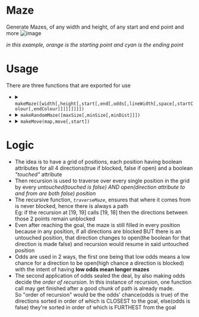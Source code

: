 # Maze
Generate Mazes, of any width and height, of any start and end point and more
![image](https://github.com/Y0ursTruly/maze/assets/60293767/b5a1d8aa-9497-4caf-a0f6-d1926711a93c)

_in this example, orange is the starting point and cyan is the ending point_

# Usage
There are three functions that are exported for use
<ul>
  <li>
    <details>
      <summary><code>makeMaze([width[,height[,start[,end[,odds[,lineWidth[,space[,startColour[,endColour]]]]]]]]])</code></summary>
      <ul>
        <li><b>Description: </b>This function generates the maze object based on the arguments given</li>
        <li><b>Returns: </b>
<pre>{
  ...maze column positions(0 through width-1){
    ...maze row positions(0 through height-1){
      N: boolean, //if the position's north end has a wall
      E: boolean, //if the position's east end has a wall
      S: boolean, //if the position's south end has a wall
      W: boolean, //if the position's west end has a wall
      touched: boolean //if a position has already been reached
      //by the time it returns, every point on the maze should have its 'touched' attribute as true
    }
  },
  height: number, //representing the height of the maze
  width: number, //representing the width of the maze
  paths: number, //was a helpful counter during the maze's generatoin but is 0 when returned
  DRAW:{
    s: number, //the size(pixels) of the space inside each maze position
    l: number, //the thickness(pixels) of each line inside the maze
    f: number, //half of the attribute l(pixels)
    ctx: createCanvas(...).getContext('2d') //a property derived from the usage of the npm 'canvas' package
  },
  ODDS:{
    numerator: number, //an integer that's more than 0 and less than denominator
    denominator: number //an integer that satisfies the above description of numerator
  },
  canvas: createCanvas(...), //a property derived from the usage of the npm 'canvas' package
  start: [number/*gx*/,  number/*gy*/], //where one starts the maze
  end: [number/*px*/,  number/*py*/] //where one completes the maze
}</pre>
        </li>
        <li><b>Arguments: </b>
          <ul>
            <li><b>width </b><code>number (default is 20)</code> The width of the maze(amount of columns, more than 0)</li>
            <li><b>height </b><code>number (default is 20)</code> The height of the maze(amount of rows, more than 0)</li>
            <li><b>start </b><code>Array (default is [0, 0])</code> An array [gx, gy] where one would start the maze<br>gx ranges from 0 through width-1, gy ranges from 0 through height-1</li>
            <li><b>end </b><code>Array (default is [19, 19])</code> An array [px, py] where one would complete the maze<br>px ranges from 0 through width-1, py ranges from 0 through height-1</li>
            <li><b>odds </b><code>Array (default is [2, 11])</code> An array [numerator, denominator] fitting the constraints defined in the <i>ODDS</i><br>An attribute of the maze object described above</li>
            <li><b>lineWidth </b><code>number (default is 2)</code> The thickness(pixels) of each line inside the maze</li>
            <li><b>space </b><code>number (default is 30)</code> The size(pixels) of the space inside each maze position</li>
            <li><b>startColour </b><code>string (default is "#FF7F00")</code> The colour(hex or rgb) of the position where one starts the maze</li>
            <li><b>endColour </b><code>string (default is "#00F7FF")</code> The colour(hex or rgb) of the position where one completes the maze</li>
          </ul>
        </li>
      </ul>
    </details>
  </li>
  <li>
    <details>
      <summary><code>makeRandomMaze([maxSize[,minSize[,minDist]]])</code></summary>
      <ul>
        <li><b>Description: </b>Generates a maze where both the width and height are each discrete but random integers from minSize through maxSize<br>The start and end points are random but always at least minDist away from each other. The odds are also randomly generated and this affects the length of the maze's path</li>
        <li><b>Returns: </b>
<pre>the maze object generated from the makeMaze function</pre>
        </li>
        <li><b>Arguments: </b>
          <ul>
            <li><b>maxSize </b><code>number (default is 25)</code> the maximum height or width of the maze(more than 0)</li>
            <li><b>minSize </b><code>number (default is 10)</code> the minimum height or width of the maze(more than 0)</li>
            <li><b>minDist </b><code>number (default is 5)</code> the minimum distance between the start point and the end point of the maze(more than 1)</li>
          </ul>
        </li>
      </ul>
    </details>
  </li>
  <li>
    <details>
      <summary><code>makeMove(map,move[,start])</code></summary>
      <ul>
        <li><b>Description: </b>This function takes a maze object and a string, evaluates the string from a start point(or the maze's start point) and evaluates the new position<br>Eg <i>"SSEE"</i> means move south twice, then east once because it hits a wall when it tries to move east a second time</li>
        <li><b>Returns: </b>
<pre>[
  x, //x position of new evaluated position after the string of north, east, south, west commands
  y //y position of new evaluated position after the string of north, east, south, west commands
]</pre>
        </li>
        <li><b>Arguments: </b>
          <ul>
            <li><b>map </b><code>makeMaze(...)</code> A maze object</li>
            <li><b>move </b><code>string</code> A string with each character being either 'N','E','S','W'<br>'N' to go north, 'E' to go east, 'S' to go south, 'W' to go west</li>
            <li><b>start </b><code>Array (default is Array.from(map.start))</code> An array [x, y] representing the starting position to evaluate the move from</li>
          </ul>
        </li>
      </ul>
    </details>
  </li>
</ul>

# Logic
- The idea is to have a grid of positions, each position having boolean attributes for all 4 directions(true if blocked, false if open) and a boolean *"touched"* attribute
- Then recursion is used to traverse over every single position in the grid by every *untouched(touched is false) AND open(direction attribute to and from are both false) position*
- The recursive function, *`traverseMaze`*, ensures that where it comes from is never blocked, hence there is always a path
<br>Eg: if the recursion at [19, 19] calls [19, 18] then the directions between those 2 points remain unblocked
- Even after reaching the goal, the maze is still filled in every position because in any position, if all directions are blocked BUT there is an untouched position, that direction changes to open(the boolean for that direction is made false) and recursion would resume in said untouched position
- Odds are used in 2 ways, the first one being that low odds means a low chance for a direction to be open(high chance a direction is blocked) with the intent of having **low odds mean longer mazes**
- The second application of odds sealed the deal, by also making odds decide the *order of recursion*. In this instance of recursion, one function call may get finished after a good chunk of path is already made.
<br>So "order of recursion" would be the odds' chance(odds is true) of the directions sorted in order of which is CLOSEST to the goal, else(odds is false) they're sorted in order of which is FURTHEST from the goal
